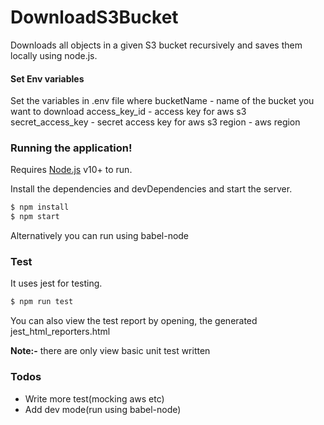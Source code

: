 # DownloadS3Bucket

  Downloads all objects in a given S3 bucket recursively and saves them locally using node.js.


#### Set Env variables

Set the variables in .env file where 
bucketName  - name of the bucket you want to download
access_key_id - access key for aws s3
secret_access_key - secret access key for aws s3
region - aws region

### Running the application!

Requires [Node.js](https://nodejs.org/) v10+ to run.

Install the dependencies and devDependencies and start the server.

```sh
$ npm install 
$ npm start
```

Alternatively you can run using babel-node

### Test
It uses jest for testing.
```sh
$ npm run test
```

You can also view the test report by opening, the generated jest_html_reporters.html

**Note:-** there are only view basic unit test written

### Todos

 - Write more test(mocking aws etc)
 - Add dev mode(run using babel-node)





